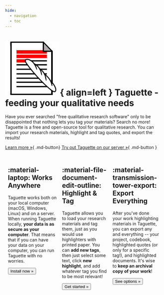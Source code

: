 ```yaml
---
hide:
  - navigation
  - toc
---
```



# ![taguette.png](img%2Ftaguette.png){ align=left } Taguette - feeding your qualitative needs 

Have you ever searched "free qualitative research software" only to be disappointed that nothing lets you tag your materials? Search no more! Taguette is a free and open-source tool for qualitative research. You can import your research materials, highlight and tag quotes, and export the results!

[Learn more &raquo;](about.md){ .md-button} [Try out Taguette on our server &raquo;](https://app.taguette.org/){ .md-button }

<div class="flex-container" style="display: flex; flex-wrap: nowrap;" markdown>

<div style="margin: 0.625em;" markdown>
<h2 markdown>:material-laptop: Works Anywhere</h2>
<p>Taguette works both on your local computer (macOS, Windows, Linux) and on a server. When running Taguette locally, <strong>your data is as secure as your computer</strong>. That means that if you can have your data on your computer, you can run Taguette with no worries.</p> 
<a href="install"><button class="md-button md-button--primary" type="button">Install now &raquo;</button></a>
</div>

<div style="margin: 0.625em;" markdown>
<h2 markdown>:material-file-document-edit-outline: Highlight & Tag</h2>
<p>Taguette allows you to load your research materials and tag them, just as you would use highlighters with printed paper. You can <strong>add new tags</strong>, then just select some text, click <strong>new highlight</strong>, and add whatever tag you find to be most relevant!</p>
<a href="help-guide"><button class="md-button md-button--primary" type="button">Get started &raquo;</button></a>
</div>

<div style="margin: 0.625em;" markdown>
<h2 markdown>:material-transmission-tower-export: Export Everything</h2>
<p>After you've done your work highlighting materials in Taguette, you can export any and everything -- your project, codebook,  highlighted quotes (or only for a specific tag!), and highlighted documents. It's wise to <strong>keep an archival copy of your work</strong>!</p>
<a href="help-guide/#export-options"><button class="md-button md-button--primary" type="button">See options &raquo;</button></a>
</div>

</div>